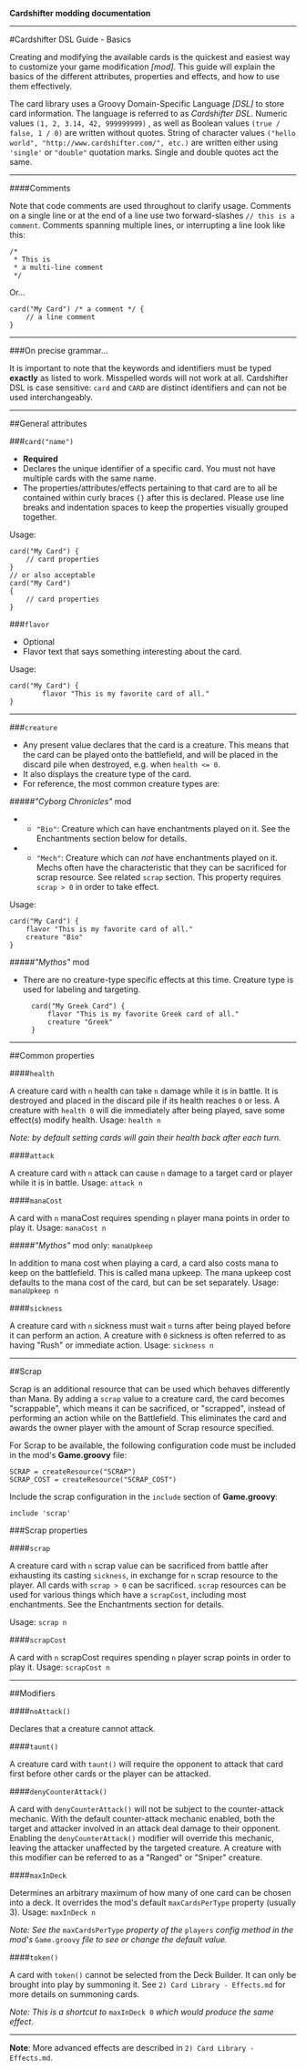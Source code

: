 **Cardshifter modding documentation**

---

#Cardshifter DSL Guide - Basics

Creating and modifying the available cards is the quickest and easiest way to customize your game modification _[mod]_. This guide will explain the basics of the different attributes, properties and effects, and how to use them effectively. 

The card library uses a Groovy Domain-Specific Language _[DSL]_ to store card information. The language is referred to as _Cardshifter DSL_. Numeric values `(1, 2, 3.14, 42, 999999999)` , as well as Boolean values `(true / false, 1 / 0)` are written without quotes. String of character values `("hello world", "http://www.cardshifter.com/", etc.)` are written either using `'single'` or `"double"` quotation marks. Single and double quotes act the same.

---

####Comments

Note that code comments are used throughout to clarify usage. Comments on a single line or at the end of a line use two forward-slashes `// this is a comment`. Comments spanning multiple lines, or interrupting a line look like this:

    /*
     * This is
     * a multi-line comment
     */
 
Or...
 
    card("My Card") /* a comment */ {
        // a line comment
    }

---

###On precise grammar...

It is important to note that the keywords and identifiers must be typed **exactly** as listed to work. Misspelled words will not work at all. Cardshifter DSL is case sensitive: `card` and `CARD` are distinct identifiers and can not be used interchangeably.

---

##General attributes

###`card("name")`

- **Required**
- Declares the unique identifier of a specific card. You must not have multiple cards with the same name. 
- The properties/attributes/effects pertaining to that card are to all be contained within curly braces `{}` after this is declared. Please use line breaks and indentation spaces to keep the properties visually grouped together.

Usage:

    card("My Card") {
        // card properties
    }
    // or also acceptable
    card("My Card") 
    {
        // card properties
    }
    
###`flavor`

- Optional
- Flavor text that says something interesting about the card. 
 
Usage:

    card("My Card") {
            flavor "This is my favorite card of all."
    }
    
---
    
###`creature`

- Any present value declares that the card is a creature. This means that the card can be played onto the battlefield, and will be placed in the discard pile when destroyed, e.g. when `health <= 0`.
- It also displays the creature type of the card.
- For reference, the most common creature types are:

#####_"Cyborg Chronicles"_ mod

- - `"Bio"`: Creature which can have enchantments played on it. See the Enchantments section below for details. 
- - `"Mech"`: Creature which can _not_ have enchantments played on it. Mechs often have the characteristic that they can be sacrificed for scrap resource. See related `scrap` section. This property requires `scrap > 0` in order to take effect.

Usage:

    card("My Card") {
        flavor "This is my favorite card of all."
        creature "Bio"
    }

#####_"Mythos"_ mod

- There are no creature-type specific effects at this time. Creature type is used for labeling and targeting.

        card("My Greek Card") {
            flavor "This is my favorite Greek card of all."
            creature "Greek"
        }

---

##Common properties

####`health`

A creature card with `n` health can take `n` damage while it is in battle. It is destroyed and placed in the discard pile if its health reaches `0` or less. A creature with `health 0` will die immediately after being played, save some effect(s) modify health. Usage: `health n`

_Note: by default setting cards will gain their health back after each turn._

####`attack`

A creature card with `n` attack can cause `n` damage  to a target card or player while it is in battle. Usage: `attack n`


####`manaCost`

A card with `n` manaCost requires spending `n` player mana points in order to play it. Usage: `manaCost n`

#####_"Mythos"_ mod only: `manaUpkeep`

In addition to mana cost when playing a card, a card also costs mana to keep on the battlefield. This is called mana upkeep. The mana upkeep cost defaults to the mana cost of the card, but can be set separately. Usage: `manaUpkeep n`

####`sickness`

A creature card with `n` sickness must wait `n` turns after being played before it can perform an action. A creature with `0` sickness is often referred to as having "Rush" or immediate action. Usage: `sickness n`


---

##Scrap

Scrap is an additional resource that can be used which behaves differently than Mana. By adding a `scrap` value to a creature card, the card becomes "scrappable", which means it can be sacrificed, or "scrapped", instead of performing an action while on the Battlefield. This eliminates the card and awards the owner player with the amount of Scrap resource specified.

For Scrap to be available, the following configuration code must be included in the mod's **Game.groovy** file:

    SCRAP = createResource("SCRAP")
    SCRAP_COST = createResource("SCRAP_COST")

Include the scrap configuration in the `include` section of **Game.groovy**:

    include 'scrap'
    
###Scrap properties

####`scrap`

A creature card with `n` scrap value can be sacrificed from battle after exhausting its casting `sickness`, in exchange for `n` scrap resource to the player. All cards with `scrap > 0` can be sacrificed. `scrap` resources can be used for various things which have a `scrapCost`, including most enchantments. See the Enchantments section for details. 

Usage: `scrap n`

####`scrapCost`

A card with `n` scrapCost requires spending `n` player scrap points in order to play it. Usage: `scrapCost n`

---

##Modifiers

####`noAttack()`

Declares that a creature cannot attack. 

####`taunt()`

A creature card with `taunt()` will require the opponent to attack that card first before other cards or the player can be attacked.

####`denyCounterAttack()`

A card with `denyCounterAttack()` will not be subject to the counter-attack mechanic. With the default counter-attack mechanic enabled, both the target and attacker involved in an attack deal damage to their opponent. Enabling the `denyCounterAttack()` modifier will override this mechanic, leaving the attacker unaffected by the targeted creature. A creature with this modifier can be referred to as a "Ranged" or "Sniper" creature. 

####`maxInDeck`

Determines an arbitrary maximum of how many of one card can be chosen into a deck. It overrides the mod's default `maxCardsPerType` property (usually 3). Usage: `maxInDeck n`

_Note: See the_ `maxCardsPerType` _property of the_ `players` _config method in the mod's_ `Game.groovy` _file to see or change the default value._

####`token()`

A card with `token()` cannot be selected from the Deck Builder. It can only be brought into play by summoning it. See `2) Card Library - Effects.md` for more details on summoning cards.

_Note: This is a shortcut to_ `maxInDeck 0` _which would produce the same effect._

---

**Note**: More advanced effects are described in `2) Card Library - Effects.md`.
